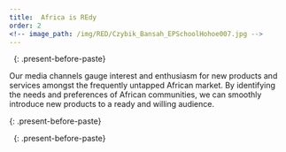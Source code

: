 ```yaml
---
title:  Africa is REdy
order: 2
<!-- image_path: /img/RED/Czybik_Bansah_EPSchoolHohoe007.jpg -->
---
```



&nbsp;
{: .present-before-paste}

<p>Our media channels gauge interest and enthusiasm for new products and services
amongst the frequently untapped African market. By identifying the needs and preferences of
African communities, we can smoothly introduce new products to a ready and willing audience.</p>
{: .present-before-paste}

&nbsp;
{: .present-before-paste}
